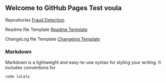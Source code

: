 ## Welcome to GitHub Pages Test voula

Repositories
 [Fraud Detection](classes/FraudDetection/FraudDetection.md)
 
Readme file Template
 [Readme Template](readmetemplate.md) 
 
ChangeLog file Template
 [Changelog Template](changelogtemplate.md) 

### Markdown

Markdown is a lightweight and easy-to-use syntax for styling your writing. It includes conventions for

```markdown
code lalala
```
 
